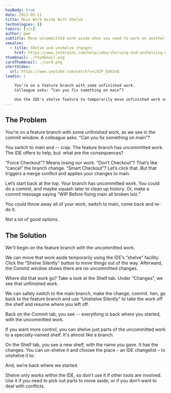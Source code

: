 ```yaml
---
hasBody: true
date: 2023-05-11
title: Move Work Aside With Shelve
technologies: []
topics: [vcs]
author: pwe
subtitle: Move uncommitted work aside when you need to work on another branch.
seealso:
  - title: Shelve and unshelve changes
    href: https://www.jetbrains.com/help/idea/shelving-and-unshelving-changes.html
thumbnail: ./thumbnail.png
cardThumbnail: ./card.png
shortVideo:
  url: https://www.youtube.com/watch?v=L02P_Qa62oQ
leadin: |

    You’re on a feature branch with some unfinished work. 
    Colleague asks: “Can you fix something on main”?

    Use the IDE's shelve feature to temporarily move unfinished work aside, then move it back.
---
```


## The Problem

You’re on a feature branch with some unfinished work, as we see in the commit window.
A colleague asks: “Can you fix something on main”?

You switch to main and -- crap.
The feature branch has uncommitted work.
The IDE offers to help, but: what are the consequences?

“Force Checkout”?
Means losing our work.
“Don’t Checkout”?
That’s like “cancel” the branch change.
“Smart Checkout”?
Let’s click that.
But that triggers a merge conflict and applies your changes to main.

Let’s start back at the top.
Your branch has uncommitted work.
You could do a commit, and maybe squash later to clean up history.
Or, make a commit message saying “WIP Before fixing main all broken lolz.”

You could throw away all of your work, switch to main, come back and re-do it.

Not a lot of good options.

## The Solution

We'll begin on the feature branch with the uncommitted work.

We can move that work aside temporarily using the IDE’s “shelve” facility.
Click the “Shelve Silently” button to move things out of the way.
Afterward, the Commit window shows there are no uncommitted changes.

Where did that work go?
Take a look at the Shelf tab.
Under “Changes”, we see that unfinished work.

We can safely switch to the main branch, make the change, commit.
hen, go back to the feature branch and use “Unshelve Silently” to take the work off the shelf and resume where you left off.

Back on the Commit tab, you see -- everything is back where you started, with the uncommitted work.

If you want more control, you can shelve just parts of the uncommitted work to a specially-named shelf.
It's almost like a branch.

On the Shelf tab, you see a new shelf, with the name you gave.
It has the changes.
You can un-shelve it and choose the place – an IDE changelist – to unshelve it to.

And, we’re back where we started.

Shelve only works within the IDE, so don’t use it if other tools are involved.
Use it if you need to pick out parts to move aside, or if you don’t want to deal with conflicts.
